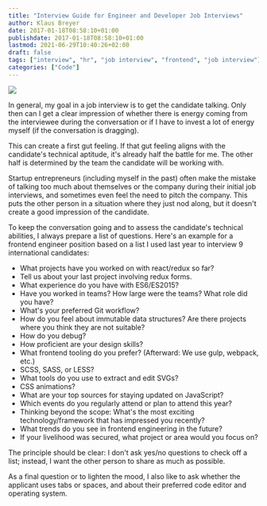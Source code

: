 ```yaml
---
title: "Interview Guide for Engineer and Developer Job Interviews"
author: Klaus Breyer
date: 2017-01-18T08:58:10+01:00
publishdate: 2017-01-18T08:58:10+01:00
lastmod: 2021-06-29T10:40:26+02:00
draft: false
tags: ["interview", "hr", "job interview", "frontend", "job interview"]
categories: ["Code"]
---
```


![](2017-01-18-application-questions.jpg)

In general, my goal in a job interview is to get the candidate talking. Only then can I get a clear impression of whether there is energy coming from the interviewee during the conversation or if I have to invest a lot of energy myself (if the conversation is dragging).

This can create a first gut feeling. If that gut feeling aligns with the candidate's technical aptitude, it's already half the battle for me. The other half is determined by the team the candidate will be working with.

Startup entrepreneurs (including myself in the past) often make the mistake of talking too much about themselves or the company during their initial job interviews, and sometimes even feel the need to pitch the company. This puts the other person in a situation where they just nod along, but it doesn't create a good impression of the candidate.

To keep the conversation going and to assess the candidate's technical abilities, I always prepare a list of questions. Here's an example for a frontend engineer position based on a list I used last year to interview 9 international candidates:

- What projects have you worked on with react/redux so far?
- Tell us about your last project involving redux forms.
- What experience do you have with ES6/ES2015?
- Have you worked in teams? How large were the teams? What role did you have?
- What's your preferred Git workflow?
- How do you feel about immutable data structures? Are there projects where you think they are not suitable?
- How do you debug?
- How proficient are your design skills?
- What frontend tooling do you prefer? (Afterward: We use gulp, webpack, etc.)
- SCSS, SASS, or LESS?
- What tools do you use to extract and edit SVGs?
- CSS animations?
- What are your top sources for staying updated on JavaScript?
- Which events do you regularly attend or plan to attend this year?
- Thinking beyond the scope: What's the most exciting technology/framework that has impressed you recently?
- What trends do you see in frontend engineering in the future?
- If your livelihood was secured, what project or area would you focus on?

The principle should be clear: I don't ask yes/no questions to check off a list; instead, I want the other person to share as much as possible.

As a final question or to lighten the mood, I also like to ask whether the applicant uses tabs or spaces, and about their preferred code editor and operating system.
